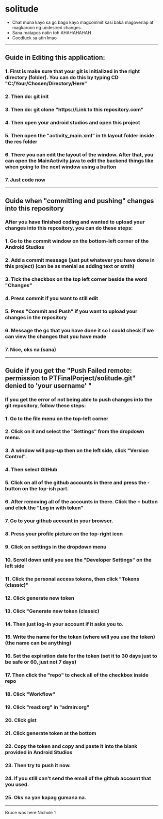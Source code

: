 # solitude

- Chat muna kayo sa gc bago kayo magcommit kasi baka magoverlap at magkaroon ng undesired changes.
- Sana matapos natin toh AHAHAHAHAH
- Goodluck sa atin lmao
__________________________________________________________________________________________________________________________________________________
## Guide in Editing this application:
### 1. First is make sure that your git is initialized in the right directory (folder). You can do this by typing CD "C:/Your/Chosen/Directory/Here"
### 2. Then do: git init
### 3. Then do: git clone "https://Link to this repository.com"
### 4. Then open your android studios and open this project
### 5. Then open the "activity_main.xml" in th layout folder inside the res folder
### 6. There you can edit the layout of the window. After that, you can open the MainActivity.java to edit the backend things like when going to the next window using a button
### 7. Just code now

__________________________________________________________________________________________________________________________________________________
## Guide when "committing and pushing" changes into this repository
### After you have finished coding and wanted to upload your changes into this repository, you can do these steps:
### 1. Go to the commit window on the bottom-left corner of the Android Studios
### 2. Add a commit message (just put whatever you have done in this project) (can be as menial as adding text or smth)
### 3. Tick the checkbox on the top left corner beside the word "Changes"
### 4. Press commit if you want to still edit
### 5. Press "Commit and Push" if you want to upload your changes in the repository 
### 6. Message the gc that you have done it so I could check if we can view the changes that you have made
### 7. Nice, oks na (sana)

__________________________________________________________________________________________________________________________________________________
## Guide if you get the "Push Failed remote: permission to PTFinalPorject/solitude.git" denied to 'your username' "
### If you get the error of not being able to push changes into the git repository, follow these steps:
### 1. Go to the file menu on the top-left corner
### 2. Click on it and select the "Settings" from the dropdown menu.
### 3. A window will pop-up then on the left side, click "Version Control".
### 4. Then select GitHub
### 5. Click on all of the github accounts in there and press the - button on the top-ish part.
### 6. After removing all of the accounts in there. Click the + button and click the "Log in with token"
### 7. Go to your github account in your browser.
### 8. Press your profile picture on the top-right icon
### 9. Click on settings in the dropdown menu
### 10. Scroll down until you see the "Developer Settings" on the left side
### 11. Click the personal access tokens, then click "Tokens (classic)"
### 12. Click generate new token
### 13. Click "Generate new token (classic)
### 14. Then just log-in your account if it asks you to.
### 15. Write the name for the token (where will you use the token) (the name can be anything)
### 16. Set the expiration date for the token (set it to 30 days just to be safe or 60, just not 7 days)
### 17. Then click the "repo" to check all of the checkbox inside repo
### 18. Click "Workflow"
### 19. Click "read:org" in "admin:org"
### 20. Click gist
### 21. Click generate token at the bottom
### 22. Copy the token and copy and paste it into the blank provided in Android Studios
### 23. Then try to push it now.
### 24. If you still can't send the email of the github account that you used.
### 25. Oks na yan kapag gumana na.

__________________________________________________________________________________________________________________________________________________
Bruce was here
Nichole 1